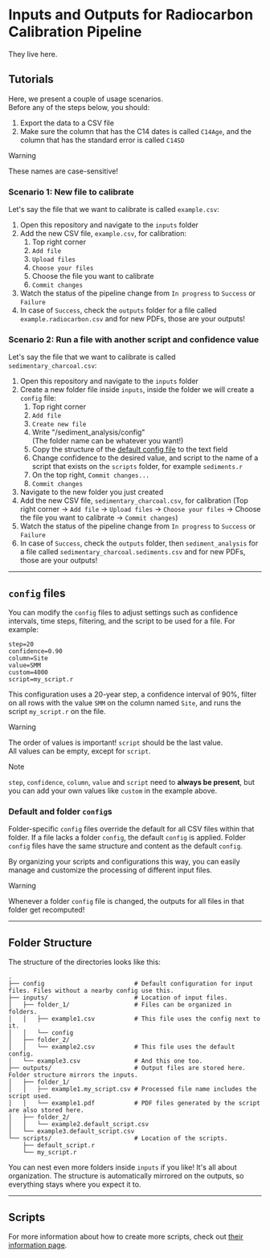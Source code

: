 # Inputs and Outputs for Radiocarbon Calibration Pipeline

They live here.

## Tutorials
Here, we present a couple of usage scenarios.  
Before any of the steps below, you should:
1. Export the data to a CSV file
2. Make sure the column that has the C14 dates is called `C14Age`, and the column that has the standard error is called `C14SD` 

> [!WARNING]
> These names are case-sensitive!

### Scenario 1: New file to calibrate 
Let's say the file that we want to calibrate is called `example.csv`:

1. Open this repository and navigate to the `inputs` folder
2. Add the new CSV file, `example.csv`, for calibration:
   1. Top right corner
   2. `Add file`
   3. `Upload files`
   4. `Choose your files`
   5. Choose the file you want to calibrate
   6. `Commit changes`
3. Watch the status of the pipeline change from `In progress` to `Success` or `Failure`
4. In case of `Success`, check the `outputs` folder for a file called `example.radiocarbon.csv` and for new PDFs, those are your outputs! 

### Scenario 2: Run a file with another script and confidence value 
Let's say the file that we want to calibrate is called `sedimentary_charcoal.csv`:

1. Open this repository and navigate to the `inputs` folder
2. Create a new folder file inside `inputs`, inside the folder we will create a `config` file:
    1. Top right corner
    2. `Add file`
    3. `Create new file`
    4. Write "/sediment_analysis/config"  
       (The folder name can be whatever you want!)
    5. Copy the structure of the [default config file](./config) to the text field
    6. Change confidence to the desired value, and script to the name of a script that exists on the `scripts` folder, for example `sediments.r`
    7. On the top right, `Commit changes...`
    8. `Commit changes`  
3. Navigate to the new folder you just created
4. Add the new CSV file, `sedimentary_charcoal.csv`, for calibration (Top right corner -> `Add file` -> `Upload files` -> `Choose your files` -> Choose the file you want to calibrate -> `Commit changes`)
5. Watch the status of the pipeline change from `In progress` to `Success` or `Failure`
6. In case of `Success`, check the `outputs` folder, then `sediment_analysis` for a file called `sedimentary_charcoal.sediments.csv` and for new PDFs, those are your outputs!

---

## `config` files
You can modify the `config` files to adjust settings such as confidence intervals, time steps, filtering, and the script to be used for a file.
For example:
```file
step=20
confidence=0.90
column=Site
value=SMM
custom=4000
script=my_script.r
```
This configuration uses a 20-year step, a confidence interval of 90%, filter on all rows with the value `SMM` on the column named `Site`, and runs the script `my_script.r` on the file.

> [!WARNING]
> The order of values is important! `script` should be the last value.  
> All values can be empty, except for `script`.

> [!NOTE]
> `step`, `confidence`, `column`, `value` and `script` need to **always be present**, but you can add your own values like `custom` in the example above. 

### Default and folder `config`s
Folder-specific `config` files override the default for all CSV files within that folder. If a file lacks a folder `config`, the default `config` is applied. Folder `config` files have the same structure and content as the default `config`.

By organizing your scripts and configurations this way, you can easily manage and customize the processing of different input files.

> [!WARNING]
> Whenever a folder `config` file is changed, the outputs for all files in that folder get recomputed!

---

## Folder Structure
The structure of the directories looks like this:
```
.
├── config                         # Default configuration for input files. Files without a nearby config use this.
├── inputs/                        # Location of input files.
│   ├── folder_1/                  # Files can be organized in folders.
│   │   ├── example1.csv           # This file uses the config next to it.
│   │   └── config
│   ├── folder_2/
│   │   └── example2.csv           # This file uses the default config.
│   └── example3.csv               # And this one too.
├── outputs/                       # Output files are stored here. Folder structure mirrors the inputs.
│   ├── folder_1/
│   │   ├── example1.my_script.csv # Processed file name includes the script used.
│   │   └── example1.pdf           # PDF files generated by the script are also stored here.
│   ├── folder_2/
│   │   └── example2.default_script.csv
│   └── example3.default_script.csv
└── scripts/                       # Location of the scripts.
    ├── default_script.r
    └── my_script.r
```
You can nest even more folders inside `inputs` if you like! It's all about organization. The structure is automatically mirrored on the outputs, so everything stays where you expect it to.

---

## Scripts 
For more information about how to create more scripts, check out [their information page](./scripts/README.md).
